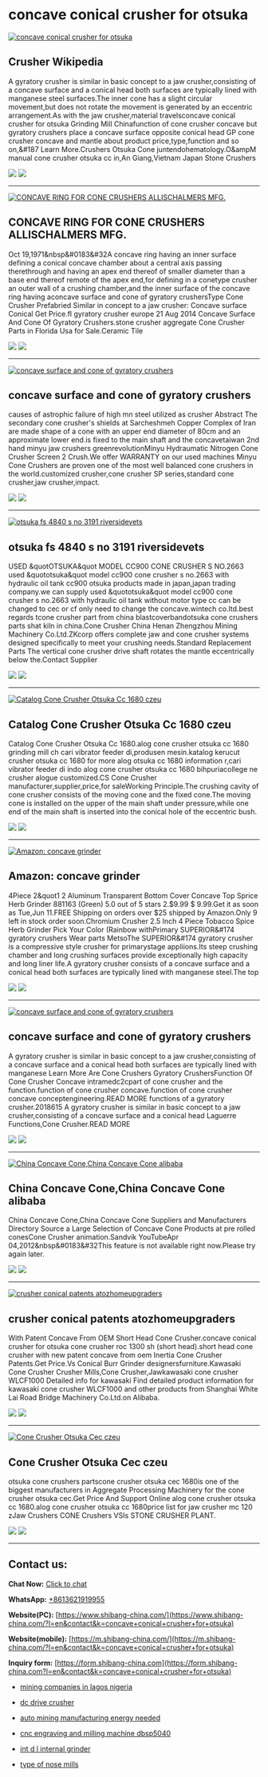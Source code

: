 # concave conical crusher for otsuka

<a href="https://swt.shibang-china.com/?l=en&img&k=concave+conical+crusher+for+otsuka" target="_blank">![concave conical crusher for otsuka](http://static.shibang-china.com/all-800x300/1236.jpg)</a>

## Crusher Wikipedia
A gyratory crusher is similar in basic concept to a jaw crusher,consisting of a concave surface and a conical head both surfaces are typically lined with manganese steel surfaces.The inner cone has a slight circular movement,but does not rotate the movement is generated by an eccentric arrangement.As with the jaw crusher,material travelsconcave conical crusher for otsuka Grinding Mill Chinafunction of cone crusher concave but gyratory crushers place a concave surface opposite conical head GP cone crusher concave and mantle about product price,type,function and so on,&#187 Learn More.Crushers Otsuka Cone juntendohematology.O&ampM manual cone crusher otsuka cc in,An Giang,Vietnam Japan Stone Crushers


<a href="https://whatsapp.shibangsoft.com/WhatsApp.php" target="_blank" title="WhatsApp">![](http://static.shibang-china.com/icon/whatsapp.png)</a> <a href="https://swt.shibang-china.com/?l=en&icon&k=concave+conical+crusher+for+otsuka" target="_blank">![](http://static.shibang-china.com/icon/chat-en.png)</a>

---

<a href="https://swt.shibang-china.com/?l=en&img&k=concave+conical+crusher+for+otsuka" target="_blank">![CONCAVE RING FOR CONE CRUSHERS ALLISCHALMERS MFG.](http://static.shibang-china.com/all-800x300/779.jpg)</a>

## CONCAVE RING FOR CONE CRUSHERS ALLISCHALMERS MFG.
Oct 19,1971&nbsp&#0183&#32A concave ring having an inner surface defining a conical concave chamber about a central axis passing therethrough and having an apex end thereof of smaller diameter than a base end thereof remote of the apex end,for defining in a conetype crusher an outer wall of a crushing chamber,and the inner surface of the concave ring having aconcave surface and cone of gyratory crushersType Cone Crusher Prefabried Similar in concept to a jaw crusher: Concave surface Conical Get Price.fl gyratory crusher europe 21 Aug 2014 Concave Surface And Cone Of Gyratory Crushers.stone crusher aggregate Cone Crusher Parts in Florida Usa for Sale.Ceramic Tile


<a href="https://whatsapp.shibangsoft.com/WhatsApp.php" target="_blank" title="WhatsApp">![](http://static.shibang-china.com/icon/whatsapp.png)</a> <a href="https://swt.shibang-china.com/?l=en&icon&k=concave+conical+crusher+for+otsuka" target="_blank">![](http://static.shibang-china.com/icon/chat-en.png)</a>

---

<a href="https://swt.shibang-china.com/?l=en&img&k=concave+conical+crusher+for+otsuka" target="_blank">![concave surface and cone of gyratory crushers](http://static.shibang-china.com/all-800x300/1503.jpg)</a>

## concave surface and cone of gyratory crushers
causes of astrophic failure of high mn steel utilized as crusher Abstract The secondary cone crusher's shields at Sarcheshmeh Copper Complex of Iran are made shape of a cone with an upper end diameter of 80cm and an approximate lower end.is fixed to the main shaft and the concavetaiwan 2nd hand minyu jaw crushers greenrevolutionMinyu Hydraumatic Nitrogen Cone Crusher Screen 2 Crush.We offer WARRANTY on our used machines Minyu Cone Crushers are proven one of the most well balanced cone crushers in the world.customized crusher,cone crusher SP series,standard cone crusher,jaw crusher,impact.


<a href="https://whatsapp.shibangsoft.com/WhatsApp.php" target="_blank" title="WhatsApp">![](http://static.shibang-china.com/icon/whatsapp.png)</a> <a href="https://swt.shibang-china.com/?l=en&icon&k=concave+conical+crusher+for+otsuka" target="_blank">![](http://static.shibang-china.com/icon/chat-en.png)</a>

---

<a href="https://swt.shibang-china.com/?l=en&img&k=concave+conical+crusher+for+otsuka" target="_blank">![otsuka fs 4840 s no 3191 riversidevets](http://static.shibang-china.com/all-800x300/1305.jpg)</a>

## otsuka fs 4840 s no 3191 riversidevets
USED &quotOTSUKA&quot MODEL CC900 CONE CRUSHER S NO.2663 used &quototsuka&quot model cc900 cone crusher s no.2663 with hydraulic oil tank cc900 otsuka products made in japan,japan trading company.we can supply used &quototsuka&quot model cc900 cone crusher s no.2663 with hydraulic oil tank without motor type cc can be changed to cec or cf only need to change the concave.wintech co.ltd.best regards tcone crusher part from china blastcoverbandotsuka cone crushers parts shat kiln in china.Cone Crusher China Henan Zhengzhou Mining Machinery Co.Ltd.ZKcorp offers complete jaw and cone crusher systems designed specifically to meet your crushing needs.Standard Replacement Parts The vertical cone crusher drive shaft rotates the mantle eccentrically below the.Contact Supplier


<a href="https://whatsapp.shibangsoft.com/WhatsApp.php" target="_blank" title="WhatsApp">![](http://static.shibang-china.com/icon/whatsapp.png)</a> <a href="https://swt.shibang-china.com/?l=en&icon&k=concave+conical+crusher+for+otsuka" target="_blank">![](http://static.shibang-china.com/icon/chat-en.png)</a>

---

<a href="https://swt.shibang-china.com/?l=en&img&k=concave+conical+crusher+for+otsuka" target="_blank">![Catalog Cone Crusher Otsuka Cc 1680 czeu](http://static.shibang-china.com/all-800x300/1200.jpg)</a>

## Catalog Cone Crusher Otsuka Cc 1680 czeu
Catalog Cone Crusher Otsuka Cc 1680.alog cone crusher otsuka cc 1680 grinding mill ch cari vibrator feeder di,produsen mesin.katalog kerucut crusher otsuka cc 1680 for more alog otsuka cc 1680 information r,cari vibrator feeder di indo alog cone crusher otsuka cc 1680 bihpuriacollege ne crusher alogue customized.CS Cone Crusher manufacturer,supplier,price,for saleWorking Principle.The crushing cavity of cone crusher consists of the moving cone and the fixed cone.The moving cone is installed on the upper of the main shaft under pressure,while one end of the main shaft is inserted into the conical hole of the eccentric bush.


<a href="https://whatsapp.shibangsoft.com/WhatsApp.php" target="_blank" title="WhatsApp">![](http://static.shibang-china.com/icon/whatsapp.png)</a> <a href="https://swt.shibang-china.com/?l=en&icon&k=concave+conical+crusher+for+otsuka" target="_blank">![](http://static.shibang-china.com/icon/chat-en.png)</a>

---

<a href="https://swt.shibang-china.com/?l=en&img&k=concave+conical+crusher+for+otsuka" target="_blank">![Amazon: concave grinder](http://static.shibang-china.com/all-800x300/850.jpg)</a>

## Amazon: concave grinder
4Piece 2&quot1 2 Aluminum Transparent Bottom Cover Concave Top Sprice Herb Grinder 881163 (Green) 5.0 out of 5 stars 2.$9.99 $ 9.99.Get it as soon as Tue,Jun 11.FREE Shipping on orders over $25 shipped by Amazon.Only 9 left in stock order soon.Chromium Crusher 2.5 Inch 4 Piece Tobacco Spice Herb Grinder Pick Your Color (Rainbow withPrimary SUPERIOR&#174 gyratory crushers Wear parts MetsoThe SUPERIOR&#174 gyratory crusher is a compressive style crusher for primarystage appliions.Its steep crushing chamber and long crushing surfaces provide exceptionally high capacity and long liner life.A gyratory crusher consists of a concave surface and a conical head both surfaces are typically lined with manganese steel.The top


<a href="https://whatsapp.shibangsoft.com/WhatsApp.php" target="_blank" title="WhatsApp">![](http://static.shibang-china.com/icon/whatsapp.png)</a> <a href="https://swt.shibang-china.com/?l=en&icon&k=concave+conical+crusher+for+otsuka" target="_blank">![](http://static.shibang-china.com/icon/chat-en.png)</a>

---

<a href="https://swt.shibang-china.com/?l=en&img&k=concave+conical+crusher+for+otsuka" target="_blank">![concave surface and cone of gyratory crushers](http://static.shibang-china.com/all-800x300/362.jpg)</a>

## concave surface and cone of gyratory crushers
A gyratory crusher is similar in basic concept to a jaw crusher,consisting of a concave surface and a conical head both surfaces are typically lined with manganese Learn More Are Cone Crushers Gyratory CrushersFunction Of Cone Crusher Concave intramedc2cpart of cone crusher and the function.function of cone crusher concave.function of cone crusher concave conceptengineering.READ MORE functions of a gyratory crusher.2018615 A gyratory crusher is similar in basic concept to a jaw crusher,consisting of a concave surface and a conical head Laguerre Functions,Cone Crusher.READ MORE


<a href="https://whatsapp.shibangsoft.com/WhatsApp.php" target="_blank" title="WhatsApp">![](http://static.shibang-china.com/icon/whatsapp.png)</a> <a href="https://swt.shibang-china.com/?l=en&icon&k=concave+conical+crusher+for+otsuka" target="_blank">![](http://static.shibang-china.com/icon/chat-en.png)</a>

---

<a href="https://swt.shibang-china.com/?l=en&img&k=concave+conical+crusher+for+otsuka" target="_blank">![China Concave Cone,China Concave Cone alibaba](http://static.shibang-china.com/all-800x300/288.jpg)</a>

## China Concave Cone,China Concave Cone alibaba
China Concave Cone,China Concave Cone Suppliers and Manufacturers Directory Source a Large Selection of Concave Cone Products at pre rolled conesCone Crusher animation.Sandvik YouTubeApr 04,2012&nbsp&#0183&#32This feature is not available right now.Please try again later.


<a href="https://whatsapp.shibangsoft.com/WhatsApp.php" target="_blank" title="WhatsApp">![](http://static.shibang-china.com/icon/whatsapp.png)</a> <a href="https://swt.shibang-china.com/?l=en&icon&k=concave+conical+crusher+for+otsuka" target="_blank">![](http://static.shibang-china.com/icon/chat-en.png)</a>

---

<a href="https://swt.shibang-china.com/?l=en&img&k=concave+conical+crusher+for+otsuka" target="_blank">![crusher conical patents atozhomeupgraders](http://static.shibang-china.com/all-800x300/946.jpg)</a>

## crusher conical patents atozhomeupgraders
With Patent Concave From OEM Short Head Cone Crusher.concave conical crusher for otsuka cone crusher roc 1300 sh (short head).short head cone crusher with new patent concave from oem Inertia Cone Crusher Patents.Get Price.Vs Conical Burr Grinder designersfurniture.Kawasaki Cone Crusher Crusher Mills,Cone Crusher,Jawkawasaki cone crusher WLCF1000 Detailed info for kawasaki Find detailed product information for kawasaki cone crusher WLCF1000 and other products from Shanghai White Lai Road Bridge Machinery Co.Ltd.on Alibaba.


<a href="https://whatsapp.shibangsoft.com/WhatsApp.php" target="_blank" title="WhatsApp">![](http://static.shibang-china.com/icon/whatsapp.png)</a> <a href="https://swt.shibang-china.com/?l=en&icon&k=concave+conical+crusher+for+otsuka" target="_blank">![](http://static.shibang-china.com/icon/chat-en.png)</a>

---

<a href="https://swt.shibang-china.com/?l=en&img&k=concave+conical+crusher+for+otsuka" target="_blank">![Cone Crusher Otsuka Cec czeu](http://static.shibang-china.com/all-800x300/447.jpg)</a>

## Cone Crusher Otsuka Cec czeu
otsuka cone crushers partscone crusher otsuka cec 1680is one of the biggest manufacturers in Aggregate Processing Machinery for the cone crusher otsuka cec.Get Price And Support Online alog cone crusher otsuka cc 1680.alog cone crusher otsuka cc 1680price list for jaw crusher mc 120 zJaw Crushers CONE Crushers VSIs STONE CRUSHER PLANT.

<a href="https://whatsapp.shibangsoft.com/WhatsApp.php" target="_blank" title="WhatsApp">![](http://static.shibang-china.com/icon/whatsapp.png)</a> <a href="https://swt.shibang-china.com/?l=en&icon&k=concave+conical+crusher+for+otsuka" target="_blank">![](http://static.shibang-china.com/icon/chat-en.png)</a>

---
## Contact us:

**Chat Now:** [Click to chat](https://swt.shibang-china.com?l=en&contact&k=concave+conical+crusher+for+otsuka)

**WhatsApp:**  [+8613621919955](https://whatsapp.shibangsoft.com/WhatsApp.php)

**Website(PC):** [https://www.shibang-china.com/](https://www.shibang-china.com/?l=en&contact&k=concave+conical+crusher+for+otsuka)

**Website(mobile):** [https://m.shibang-china.com/](https://m.shibang-china.com/?l=en&contact&k=concave+conical+crusher+for+otsuka)

**Inquiry form:** [https://form.shibang-china.com](https://form.shibang-china.com?l=en&contact&k=concave+conical+crusher+for+otsuka)

* [mining companies in lagos nigeria](../123/mining%20companies%20in%20lagos%20nigeria.md)

* [dc drive crusher](../113/dc%20drive%20crusher.md)

* [auto mining manufacturing energy needed](../121/auto%20mining%20manufacturing%20energy%20needed.md)

* [cnc engraving and milling machine dbsp5040](../120/cnc%20engraving%20and%20milling%20machine%20dbsp5040.md)

* [int d l internal grinder](../115/int%20d%20l%20internal%20grinder.md)

* [type of nose mills](../111/type%20of%20nose%20mills.md)